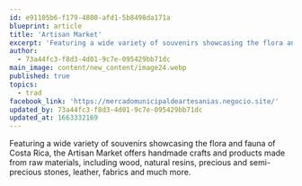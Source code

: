 ```yaml
---
id: e91105b6-f179-4800-afd1-5b8498da171a
blueprint: article
title: 'Artisan Market'
excerpt: 'Featuring a wide variety of souvenirs showcasing the flora and fauna of Costa Rica'
author:
  - 73a44fc3-f8d3-4d01-9c7e-095429bb71dc
main_image: content/new_content/image24.webp
published: true
topics:
  - trad
facebook_link: 'https://mercadomunicipaldeartesanias.negocio.site/'
updated_by: 73a44fc3-f8d3-4d01-9c7e-095429bb71dc
updated_at: 1663332169
---
```

Featuring a wide variety of souvenirs showcasing the flora and fauna of Costa Rica, the Artisan Market offers handmade crafts and products made from raw materials, including wood, natural resins, precious and semi-precious stones, leather, fabrics and much more.
